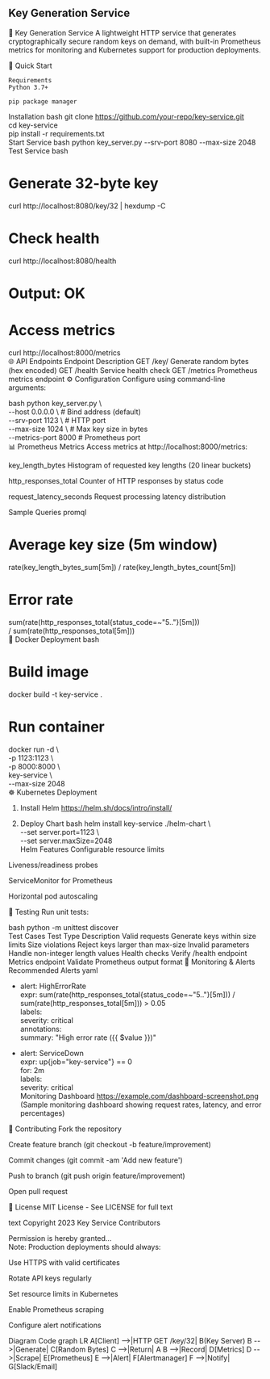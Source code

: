 ## Key Generation Service
🔑 Key Generation Service
A lightweight HTTP service that generates cryptographically secure random keys on demand, with built-in Prometheus metrics for monitoring and Kubernetes support for production deployments.

🚀 Quick Start
```
Requirements
Python 3.7+

pip package manager
```
Installation
bash
git clone https://github.com/your-repo/key-service.git  
cd key-service  
pip install -r requirements.txt  
Start Service
bash
python key_server.py --srv-port 8080 --max-size 2048  
Test Service
bash
# Generate 32-byte key  
curl http://localhost:8080/key/32 | hexdump -C  

# Check health  
curl http://localhost:8080/health  
# Output: OK  

# Access metrics  
curl http://localhost:8000/metrics  
🌐 API Endpoints
Endpoint	Description
GET /key/<length>	Generate random bytes (hex encoded)
GET /health	Service health check
GET /metrics	Prometheus metrics endpoint
⚙️ Configuration
Configure using command-line arguments:

bash
python key_server.py \  
  --host 0.0.0.0 \         # Bind address (default)  
  --srv-port 1123 \         # HTTP port  
  --max-size 1024 \         # Max key size in bytes  
  --metrics-port 8000       # Prometheus port  
📊 Prometheus Metrics
Access metrics at http://localhost:8000/metrics:

key_length_bytes
Histogram of requested key lengths (20 linear buckets)

http_responses_total
Counter of HTTP responses by status code

request_latency_seconds
Request processing latency distribution

Sample Queries
promql
# Average key size (5m window)  
rate(key_length_bytes_sum[5m]) / rate(key_length_bytes_count[5m])  

# Error rate  
sum(rate(http_responses_total{status_code=~"5.."}[5m]))  
/ sum(rate(http_responses_total[5m]))  
🐳 Docker Deployment
bash
# Build image  
docker build -t key-service .  

# Run container  
docker run -d \  
  -p 1123:1123 \  
  -p 8000:8000 \  
  key-service \  
  --max-size 2048  
☸️ Kubernetes Deployment
1. Install Helm
https://helm.sh/docs/intro/install/

2. Deploy Chart
bash
helm install key-service ./helm-chart \  
  --set server.port=1123 \  
  --set server.maxSize=2048  
Helm Features
Configurable resource limits

Liveness/readiness probes

ServiceMonitor for Prometheus

Horizontal pod autoscaling

🧪 Testing
Run unit tests:

bash
python -m unittest discover  
Test Cases
Test Type	Description
Valid requests	Generate keys within size limits
Size violations	Reject keys larger than max-size
Invalid parameters	Handle non-integer length values
Health checks	Verify /health endpoint
Metrics endpoint	Validate Prometheus output format
🚨 Monitoring & Alerts
Recommended Alerts
yaml
- alert: HighErrorRate  
  expr: sum(rate(http_responses_total{status_code=~"5.."}[5m])) / sum(rate(http_responses_total[5m])) > 0.05  
  labels:  
    severity: critical  
  annotations:  
    summary: "High error rate ({{ $value }})"  

- alert: ServiceDown  
  expr: up{job="key-service"} == 0  
  for: 2m  
  labels:  
    severity: critical  
Monitoring Dashboard
https://example.com/dashboard-screenshot.png
(Sample monitoring dashboard showing request rates, latency, and error percentages)

🤝 Contributing
Fork the repository

Create feature branch (git checkout -b feature/improvement)

Commit changes (git commit -am 'Add new feature')

Push to branch (git push origin feature/improvement)

Open pull request

📜 License
MIT License - See LICENSE for full text

text
Copyright 2023 Key Service Contributors  

Permission is hereby granted...  
Note: Production deployments should always:

Use HTTPS with valid certificates

Rotate API keys regularly

Set resource limits in Kubernetes

Enable Prometheus scraping

Configure alert notifications

Diagram
Code
graph LR
    A[Client] -->|HTTP GET /key/32| B(Key Server)
    B -->|Generate| C[Random Bytes]
    C -->|Return| A
    B -->|Record| D[Metrics]
    D -->|Scrape| E[Prometheus]
    E -->|Alert| F[Alertmanager]
    F -->|Notify| G[Slack/Email]
